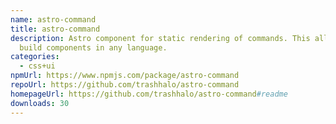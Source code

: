 ```yaml
---
name: astro-command
title: astro-command
description: Astro component for static rendering of commands. This allows you
  build components in any language.
categories:
  - css+ui
npmUrl: https://www.npmjs.com/package/astro-command
repoUrl: https://github.com/trashhalo/astro-command
homepageUrl: https://github.com/trashhalo/astro-command#readme
downloads: 30
---
```

